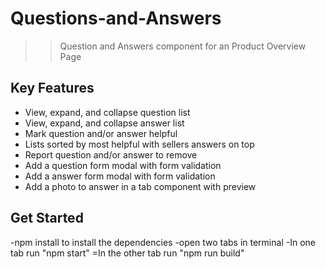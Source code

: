 # Questions-and-Answers
>> Question and Answers component for an Product Overview Page

## Key Features
- View, expand, and collapse question list
- View, expand, and collapse answer list
- Mark question and/or answer helpful
- Lists sorted by most helpful with sellers answers on top
- Report question and/or answer to remove
- Add a question form modal with form validation
- Add a answer form modal with form validation
- Add a photo to answer in a tab component with preview

## Get Started
-npm install to install the dependencies
-open two tabs in terminal
-In one tab run "npm start"
=In the other tab run "npm run build"